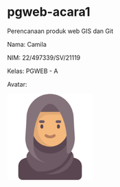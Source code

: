 # pgweb-acara1
Perencanaan produk web GIS dan Git

Nama: Camila

NIM: 22/497339/SV/21119

Kelas: PGWEB - A

Avatar: 

<img src="img\arab-woman.png" width="200">